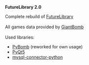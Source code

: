 **FutureLibrary 2.0**

Complete rebuild of <a href="https://github.com/FutureTribute/CourseWork">FutureLibrary</a><br><br>
All games data provided by <a href="https://GiantBomb.com">GiantBomb</a><br><br>
Used libraries:
<ul>
  <li><a href="https://github.com/steveYeah/PyBomb">PyBomb</a> (reworked for own usage)</li>
  <li><a href="https://www.riverbankcomputing.com/software/pyqt/intro/index.html">PyQt5</a></li>
  <li><a href="https://github.com/mysql/mysql-connector-python">mysql-connector-python</a></li>
</ul>
